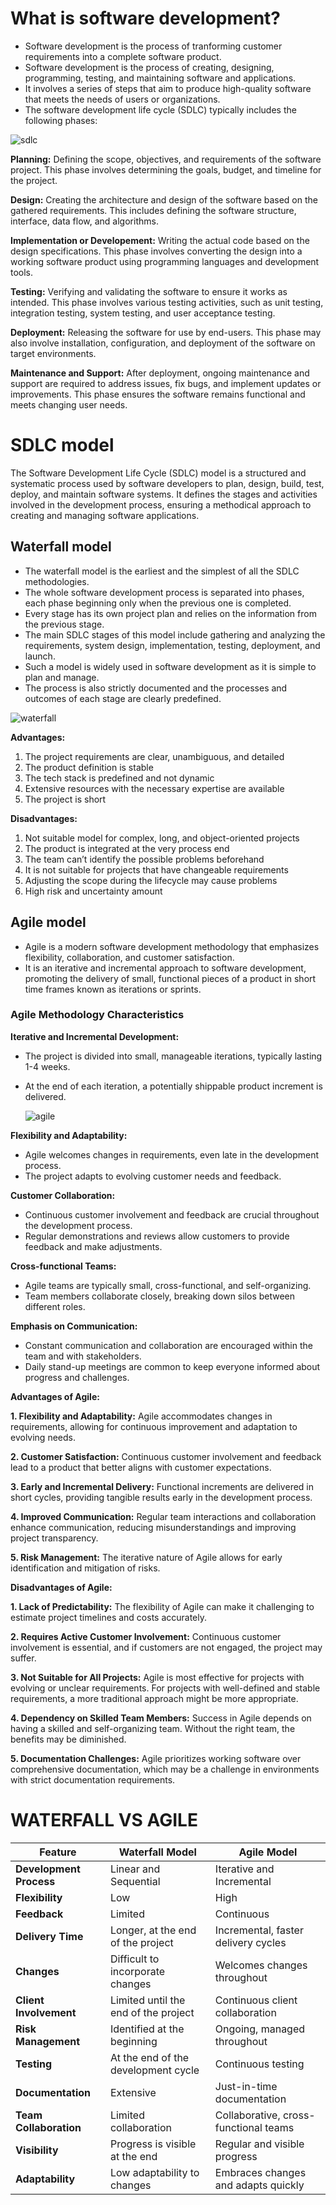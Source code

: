 # What is software development?

- Software development is the process of tranforming customer requirements into a complete software product.
- Software development is the process of creating, designing, programming, testing, and maintaining software and applications. 
- It involves a series of steps that aim to produce high-quality software that meets the needs of users or organizations. 
- The software development life cycle (SDLC) typically includes the following phases:

![sdlc](https://github.com/gul-ahmed/devops/blob/cbd4d2853a4604ec4d4fd00f9c73f2e87a798ed0/images/sdlc-process.png)


**Planning:** Defining the scope, objectives, and requirements of the software project. This phase involves determining the goals, budget, and timeline for the project.

**Design:** Creating the architecture and design of the software based on the gathered requirements. This includes defining the software structure, interface, data flow, and algorithms.

**Implementation or Developement:** Writing the actual code based on the design specifications. This phase involves converting the design into a working software product using programming languages and development tools.

**Testing:** Verifying and validating the software to ensure it works as intended. This phase involves various testing activities, such as unit testing, integration testing, system testing, and user acceptance testing.

**Deployment:** Releasing the software for use by end-users. This phase may also involve installation, configuration, and deployment of the software on target environments.

**Maintenance and Support:** After deployment, ongoing maintenance and support are required to address issues, fix bugs, and implement updates or improvements. This phase ensures the software remains functional and meets changing user needs.

# SDLC model

The Software Development Life Cycle (SDLC) model is a structured and systematic process used by software developers to plan, design, build, test, deploy, and maintain software systems. It defines the stages and activities involved in the development process, ensuring a methodical approach to creating and managing software applications.

## Waterfall model

- The waterfall model is the earliest and the simplest of all the SDLC methodologies. 
- The whole software development process is separated into phases, each phase beginning only when the previous one is completed.
- Every stage has its own project plan and relies on the information from the previous stage.
- The main SDLC stages of this model include gathering and analyzing the requirements, system design, implementation, testing, deployment, and launch.
- Such a model is widely used in software development as it is simple to plan and manage.
- The process is also strictly documented and the processes and outcomes of each stage are clearly predefined.

![waterfall](https://github.com/gul-ahmed/devops/blob/cbd4d2853a4604ec4d4fd00f9c73f2e87a798ed0/images/waterfall.png)

**Advantages:**

1. The project requirements are clear, unambiguous, and detailed
2. The product definition is stable
3. The tech stack is predefined and not dynamic
4. Extensive resources with the necessary expertise are available
5. The project is short

**Disadvantages:**

1. Not suitable model for complex, long, and object-oriented projects
2. The product is integrated at the very process end
3. The team can’t identify the possible problems beforehand
4. It is not suitable for projects that have changeable requirements
5. Adjusting the scope during the lifecycle may cause problems
6. High risk and uncertainty amount

## Agile model

- Agile is a modern software development methodology that emphasizes flexibility, collaboration, and customer satisfaction.
- It is an iterative and incremental approach to software development, promoting the delivery of small, functional pieces of a product in short time frames known as iterations or sprints.

### Agile Methodology Characteristics

**Iterative and Incremental Development:**

- The project is divided into small, manageable iterations, typically lasting 1-4 weeks.
- At the end of each iteration, a potentially shippable product increment is delivered.

  ![agile](https://github.com/gul-ahmed/devops/blob/cbd4d2853a4604ec4d4fd00f9c73f2e87a798ed0/images/Agile-Model.webp)

**Flexibility and Adaptability:**

- Agile welcomes changes in requirements, even late in the development process.
- The project adapts to evolving customer needs and feedback.

**Customer Collaboration:**

- Continuous customer involvement and feedback are crucial throughout the development process.
- Regular demonstrations and reviews allow customers to provide feedback and make adjustments.

**Cross-functional Teams:**

- Agile teams are typically small, cross-functional, and self-organizing.
- Team members collaborate closely, breaking down silos between different roles.

**Emphasis on Communication:**

- Constant communication and collaboration are encouraged within the team and with stakeholders.
- Daily stand-up meetings are common to keep everyone informed about progress and challenges.

**Advantages of Agile:**

**1. Flexibility and Adaptability:**
 Agile accommodates changes in requirements, allowing for continuous improvement and adaptation to evolving needs.

**2. Customer Satisfaction:**
 Continuous customer involvement and feedback lead to a product that better aligns with customer expectations.

**3. Early and Incremental Delivery:**
 Functional increments are delivered in short cycles, providing tangible results early in the development process.

**4. Improved Communication:**
 Regular team interactions and collaboration enhance communication, reducing misunderstandings and improving project transparency.

**5. Risk Management:**
 The iterative nature of Agile allows for early identification and mitigation of risks.

**Disadvantages of Agile:**

**1. Lack of Predictability:**
 The flexibility of Agile can make it challenging to estimate project timelines and costs accurately.

**2. Requires Active Customer Involvement:**
 Continuous customer involvement is essential, and if customers are not engaged, the project may suffer.

**3. Not Suitable for All Projects:**
 Agile is most effective for projects with evolving or unclear requirements. For projects with well-defined and stable requirements, a more traditional approach might be more appropriate.

**4. Dependency on Skilled Team Members:**
 Success in Agile depends on having a skilled and self-organizing team. Without the right team, the benefits may be diminished.

**5. Documentation Challenges:**
 Agile prioritizes working software over comprehensive documentation, which may be a challenge in environments with strict documentation requirements.

# WATERFALL VS AGILE

| Feature                 | Waterfall Model                      | Agile Model                          |
|-------------------------|--------------------------------------|--------------------------------------|
| **Development Process** | Linear and Sequential                | Iterative and Incremental            |
| **Flexibility**          | Low                                  | High                                 |
| **Feedback**            | Limited                              | Continuous                           |
| **Delivery Time**       | Longer, at the end of the project    | Incremental, faster delivery cycles |
| **Changes**             | Difficult to incorporate changes    | Welcomes changes throughout         |
| **Client Involvement**  | Limited until the end of the project | Continuous client collaboration     |
| **Risk Management**     | Identified at the beginning          | Ongoing, managed throughout         |
| **Testing**             | At the end of the development cycle  | Continuous testing                   |
| **Documentation**       | Extensive                            | Just-in-time documentation          |
| **Team Collaboration**  | Limited collaboration                | Collaborative, cross-functional teams|
| **Visibility**          | Progress is visible at the end       | Regular and visible progress        |
| **Adaptability**        | Low adaptability to changes          | Embraces changes and adapts quickly |
